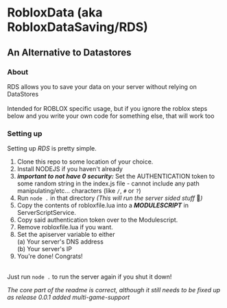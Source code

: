 # RobloxData (aka RobloxDataSaving/RDS)
## An Alternative to Datastores
### About
RDS allows you to save your data on your server without relying on DataStores<br><br>
Intended for ROBLOX specific usage, but if you ignore the roblox steps below and you write your own code for something else, that will work too


### Setting up
Setting up _RDS_ is pretty simple. <br>
1. Clone this repo to some location of your choice.<br>
2. Install NODEJS if you haven't already<br>
3. ***important to not have 0 security:*** Set the AUTHENTICATION token to some random string in the index.js file - cannot include any path manipulating/etc... characters (like `/`, `#` or `?`)
4. Run `node .` in that directory _(This will run the server sided stuff_ :eyes:_)_<br>
5. Copy the contents of robloxfile.lua into a ***MODULESCRIPT*** in ServerScriptService.
6. Copy said authentication token over to the Modulescript.
7. Remove robloxfile.lua if you want.
8. Set the apiserver variable to either<br>
(a) Your server's DNS address<br>
(b) Your server's IP
9. You're done! Congrats!

<br> Just run `node .` to run the server again if you shut it down!<br>


*The core part of the readme is correct, although it still needs to be fixed up as release 0.0.1 added multi-game-support*
